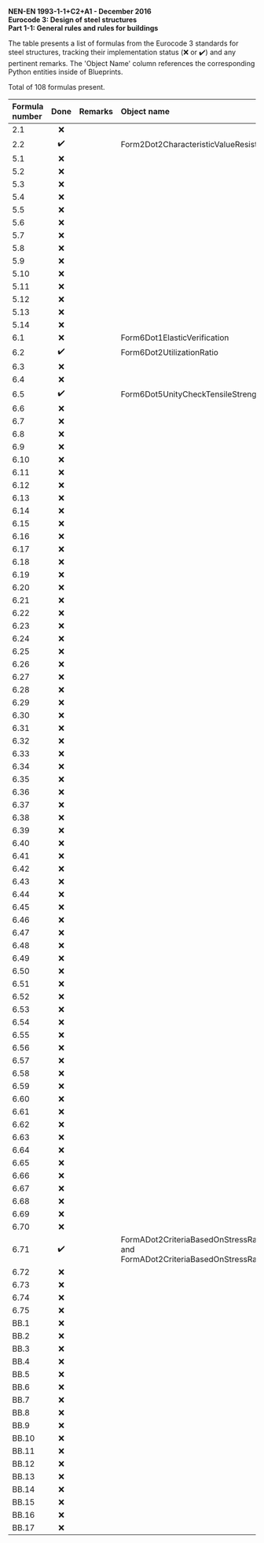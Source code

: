 **NEN-EN 1993-1-1+C2+A1 - December 2016  
Eurocode 3: Design of steel structures  
Part 1-1: General rules and rules for buildings**

The table presents a list of formulas from the Eurocode 3 standards for steel structures, tracking their implementation status (:x: or :heavy_check_mark:) and any pertinent remarks. The 'Object Name' column references the corresponding Python entities inside of Blueprints.

Total of 108 formulas present.

| Formula number | Done                | Remarks | Object name                                      |
|:---------------|:-------------------:|:--------|:-------------------------------------------------|
| 2.1            | :x:                 |         |                                                  |
| 2.2            | :heavy_check_mark:  |         | Form2Dot2CharacteristicValueResistance           |
| 5.1            | :x:                 |         |                                                  |
| 5.2            | :x:                 |         |                                                  |
| 5.3            | :x:                 |         |                                                  |
| 5.4            | :x:                 |         |                                                  |
| 5.5            | :x:                 |         |                                                  |
| 5.6            | :x:                 |         |                                                  |
| 5.7            | :x:                 |         |                                                  |
| 5.8            | :x:                 |         |                                                  |
| 5.9            | :x:                 |         |                                                  |
| 5.10           | :x:                 |         |                                                  |
| 5.11           | :x:                 |         |                                                  |
| 5.12           | :x:                 |         |                                                  |
| 5.13           | :x:                 |         |                                                  |
| 5.14           | :x:                 |         |                                                  |
| 6.1            | :x:                 |         | Form6Dot1ElasticVerification                     |
| 6.2            | :heavy_check_mark:  |         | Form6Dot2UtilizationRatio                        |
| 6.3            | :x:                 |         |                                                  |
| 6.4            | :x:                 |         |                                                  |
| 6.5            | :heavy_check_mark:  |         | Form6Dot5UnityCheckTensileStrength               |
| 6.6            | :x:                 |         |                                                  |
| 6.7            | :x:                 |         |                                                  |
| 6.8            | :x:                 |         |                                                  |
| 6.9            | :x:                 |         |                                                  |
| 6.10           | :x:                 |         |                                                  |
| 6.11           | :x:                 |         |                                                  |
| 6.12           | :x:                 |         |                                                  |
| 6.13           | :x:                 |         |                                                  |
| 6.14           | :x:                 |         |                                                  |
| 6.15           | :x:                 |         |                                                  |
| 6.16           | :x:                 |         |                                                  |
| 6.17           | :x:                 |         |                                                  |
| 6.18           | :x:                 |         |                                                  |
| 6.19           | :x:                 |         |                                                  |
| 6.20           | :x:                 |         |                                                  |
| 6.21           | :x:                 |         |                                                  |
| 6.22           | :x:                 |         |                                                  |
| 6.23           | :x:                 |         |                                                  |
| 6.24           | :x:                 |         |                                                  |
| 6.25           | :x:                 |         |                                                  |
| 6.26           | :x:                 |         |                                                  |
| 6.27           | :x:                 |         |                                                  |
| 6.28           | :x:                 |         |                                                  |
| 6.29           | :x:                 |         |                                                  |
| 6.30           | :x:                 |         |                                                  |
| 6.31           | :x:                 |         |                                                  |
| 6.32           | :x:                 |         |                                                  |
| 6.33           | :x:                 |         |                                                  |
| 6.34           | :x:                 |         |                                                  |
| 6.35           | :x:                 |         |                                                  |
| 6.36           | :x:                 |         |                                                  |
| 6.37           | :x:                 |         |                                                  |
| 6.38           | :x:                 |         |                                                  |
| 6.39           | :x:                 |         |                                                  |
| 6.40           | :x:                 |         |                                                  |
| 6.41           | :x:                 |         |                                                  |
| 6.42           | :x:                 |         |                                                  |
| 6.43           | :x:                 |         |                                                  |
| 6.44           | :x:                 |         |                                                  |
| 6.45           | :x:                 |         |                                                  |
| 6.46           | :x:                 |         |                                                  |
| 6.47           | :x:                 |         |                                                  |
| 6.48           | :x:                 |         |                                                  |
| 6.49           | :x:                 |         |                                                  |
| 6.50           | :x:                 |         |                                                  |
| 6.51           | :x:                 |         |                                                  |
| 6.52           | :x:                 |         |                                                  |
| 6.53           | :x:                 |         |                                                  |
| 6.54           | :x:                 |         |                                                  |
| 6.55           | :x:                 |         |                                                  |
| 6.56           | :x:                 |         |                                                  |
| 6.57           | :x:                 |         |                                                  |
| 6.58           | :x:                 |         |                                                  |
| 6.59           | :x:                 |         |                                                  |
| 6.60           | :x:                 |         |                                                  |
| 6.61           | :x:                 |         |                                                  |
| 6.62           | :x:                 |         |                                                  |
| 6.63           | :x:                 |         |                                                  |
| 6.64           | :x:                 |         |                                                  |
| 6.65           | :x:                 |         |                                                  |
| 6.66           | :x:                 |         |                                                  |
| 6.67           | :x:                 |         |                                                  |
| 6.68           | :x:                 |         |                                                  |
| 6.69           | :x:                 |         |                                                  |
| 6.70           | :x:                 |         |                                                  |
| 6.71           | :heavy_check_mark:  |         | FormADot2CriteriaBasedOnStressRangeLHS and FormADot2CriteriaBasedOnStressRangeRHS |
| 6.72           | :x:                 |         |                                                  |
| 6.73           | :x:                 |         |                                                  |
| 6.74           | :x:                 |         |                                                  |
| 6.75           | :x:                 |         |                                                  |
| BB.1           | :x:                 |         |                                                  |
| BB.2           | :x:                 |         |                                                  |
| BB.3           | :x:                 |         |                                                  |
| BB.4           | :x:                 |         |                                                  |
| BB.5           | :x:                 |         |                                                  |
| BB.6           | :x:                 |         |                                                  |
| BB.7           | :x:                 |         |                                                  |
| BB.8           | :x:                 |         |                                                  |
| BB.9           | :x:                 |         |                                                  |
| BB.10          | :x:                 |         |                                                  |
| BB.11          | :x:                 |         |                                                  |
| BB.12          | :x:                 |         |                                                  |
| BB.13          | :x:                 |         |                                                  |
| BB.14          | :x:                 |         |                                                  |
| BB.15          | :x:                 |         |                                                  |
| BB.16          | :x:                 |         |                                                  |
| BB.17          | :x:                 |         |                                                  |
